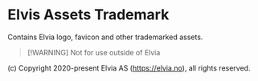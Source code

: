# Elvis Assets Trademark

Contains Elvia logo, favicon and other trademarked assets.

> [!WARNING] Not for use outside of Elvia

(c) Copyright 2020-present Elvia AS (https://elvia.no), all rights reserved.
